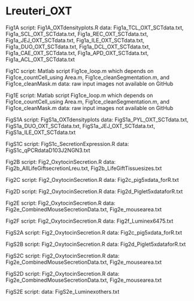 # Lreuteri_OXT

Fig1A
  script: Fig1A_OXTdensityplots.R
  data: Fig1a_TCL_OXT_SCTdata.txt, Fig1a_SCL_OXT_SCTdata.txt, Fig1a_REC_OXT_SCTdata.txt, Fig1a_JEJ_OXT_SCTdata.txt, Fig1a_ILE_OXT_SCTdata.txt, Fig1a_DUO_OXT_SCTdata.txt, Fig1a_DCL_OXT_SCTdata.txt, Fig1a_CAE_OXT_SCTdata.txt, Fig1a_APD_OXT_SCTdata.txt, Fig1a_ACL_OXT_SCTdata.txt

Fig1C
  script: Matlab script Fig1ce_loop.m which depends on Fig1ce_countCell_using Area.m, Fig1ce_cleanSegmentation.m, and Fig1ce_cleanMask.m
  data: raw input images not available on GitHub

Fig1E
  script: Matlab script Fig1ce_loop.m which depends on Fig1ce_countCell_using Area.m, Fig1ce_cleanSegmentation.m, and Fig1ce_cleanMask.m
  data: raw input images not available on GitHub
  
FigS1A
  script: FigS1a_OXTdensityplots
  data: FigS1a_PYL_OXT_SCTdata.txt, FigS1a_DUO_OXT_SCTdata.txt, FigS1a_JEJ_OXT_SCTdata.txt, FigS1a_ILE_OXT_SCTdata.txt

FigS1C
  script: FigS1c_SecretionExpression.R
  data: FigS1c_qPCRdataD103J2NGN3.txt
  
Fig2B
  script: Fig2_OxytocinSecretion.R
  data: Fig2b_AllLifeGiftsecretionLreu.txt, Fig2b_LifeGiftTissuesizes.txt

Fig2C
  script: Fig2_OxytocinSecretion.R
  data: Fig2c_pig5xdata_forR.txt

Fig2D
  script: Fig2_OxytocinSecretion.R
  data: Fig2d_Piglet5xdataforR.txt

Fig2E
  script: Fig2_OxytocinSecretion.R
  data: Fig2e_CombinedMouseSecretionData.txt, Fig2e_mousearea.txt

Fig2F
  script: Fig2_OxytocinSecretion.R
  data: Fig2f_Luminex6475.txt
  
FigS2A
  script: Fig2_OxytocinSecretion.R
  data: Fig2c_pig5xdata_forR.txt

FigS2B
  script: Fig2_OxytocinSecretion.R
  data: Fig2d_Piglet5xdataforR.txt

FigS2C
  script: Fig2_OxytocinSecretion.R
  data: Fig2e_CombinedMouseSecretionData.txt, Fig2e_mousearea.txt

FigS2D
  script: Fig2_OxytocinSecretion.R
  data: Fig2e_CombinedMouseSecretionData.txt, Fig2e_mousearea.txt

FigS2E
  script:
  data: FigS2e_Luminexothers.txt
